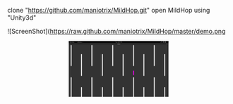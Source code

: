 clone  "https://github.com/maniotrix/MildHop.git"
open MildHop using "Unity3d"

![ScreenShot](https://raw.github.com/maniotrix/MildHop/master/demo.png

<div align="center">
        <img width="45%" src="demo.png" alt="About screen" title="About screen"</img>
</div>

